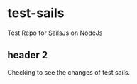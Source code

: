 # test-sails
Test Repo for SailsJs on NodeJs

## header 2
Checking to see the changes of test sails.
